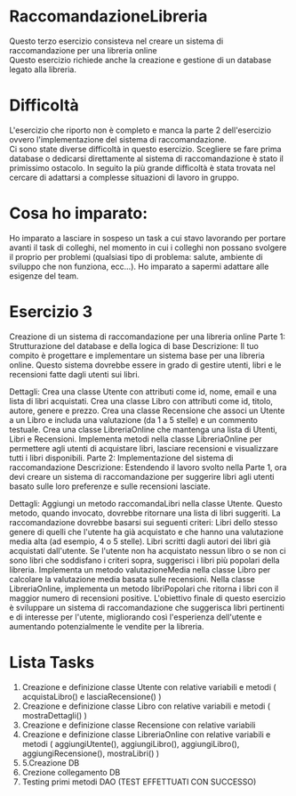 # RaccomandazioneLibreria
Questo terzo esercizio consisteva nel creare un sistema di raccomandazione per una libreria online<br />
Questo esercizio richiede anche la creazione e gestione di un database legato alla libreria.

# Difficoltà
L'esercizio che riporto non è completo e manca la parte 2 dell'esercizio ovvero l'implementazione del sistema di raccomandazione.<br />
Ci sono state diverse difficoltà in questo esercizio. Scegliere se fare prima database o dedicarsi direttamente al sistema di raccomandazione è stato il primissimo ostacolo. 
In seguito la più grande difficoltà è stata trovata nel cercare di adattarsi a complesse situazioni di lavoro in gruppo.

# Cosa ho imparato:
Ho imparato a lasciare in sospeso un task a cui stavo lavorando per portare avanti il task di colleghi, nel momento in cui i colleghi non possano svolgere il proprio per problemi (qualsiasi tipo di problema: salute, ambiente di sviluppo che non funziona, ecc...).
Ho imparato a sapermi adattare alle esigenze del team.

# Esercizio 3

Creazione di un sistema di raccomandazione per una libreria online
Parte 1: Strutturazione del database e della logica di base
Descrizione: Il tuo compito è progettare e implementare un sistema base per una libreria online. Questo sistema dovrebbe essere in grado di gestire utenti, libri e le recensioni fatte dagli utenti sui libri.

Dettagli:
Crea una classe Utente con attributi come id, nome, email e una lista di libri acquistati.
Crea una classe Libro con attributi come id, titolo, autore, genere e prezzo.
Crea una classe Recensione che associ un Utente a un Libro e includa una valutazione (da 1 a 5 stelle) e un commento testuale.
Crea una classe LibreriaOnline che mantenga una lista di Utenti, Libri e Recensioni.
Implementa metodi nella classe LibreriaOnline per permettere agli utenti di acquistare libri, lasciare recensioni e visualizzare tutti i libri disponibili.
Parte 2: Implementazione del sistema di raccomandazione
Descrizione: Estendendo il lavoro svolto nella Parte 1, ora devi creare un sistema di raccomandazione per suggerire libri agli utenti basato sulle loro preferenze e sulle recensioni lasciate.

Dettagli:
Aggiungi un metodo raccomandaLibri nella classe Utente. Questo metodo, quando invocato, dovrebbe ritornare una lista di libri suggeriti.
La raccomandazione dovrebbe basarsi sui seguenti criteri:
Libri dello stesso genere di quelli che l'utente ha già acquistato e che hanno una valutazione media alta (ad esempio, 4 o 5 stelle).
Libri scritti dagli autori dei libri già acquistati dall'utente.
Se l'utente non ha acquistato nessun libro o se non ci sono libri che soddisfano i criteri sopra, suggerisci i libri più popolari della libreria.
Implementa un metodo valutazioneMedia nella classe Libro per calcolare la valutazione media basata sulle recensioni.
Nella classe LibreriaOnline, implementa un metodo libriPopolari che ritorna i libri con il maggior numero di recensioni positive.
L'obiettivo finale di questo esercizio è sviluppare un sistema di raccomandazione che suggerisca libri pertinenti e di interesse per l'utente, migliorando così l'esperienza dell'utente e aumentando potenzialmente le vendite per la libreria.

# Lista Tasks

1. Creazione e definizione classe Utente con relative variabili e metodi ( acquistaLibro() e lasciaRecensione() )
2. Creazione e definizione classe Libro con relative variabili e metodi ( mostraDettagli() )
3. Creazione e definizione classe Recensione con relative variabili
4. Creazione e definizione classe LibreriaOnline con relative variabili e metodi ( aggiungiUtente(), aggiungiLibro(), aggiungiLibro(), aggiungiRecensione(), mostraLibri() )
5. 5.Creazione DB
6. Crezione collegamento DB
7. Testing primi metodi DAO (TEST EFFETTUATI CON SUCCESSO)
